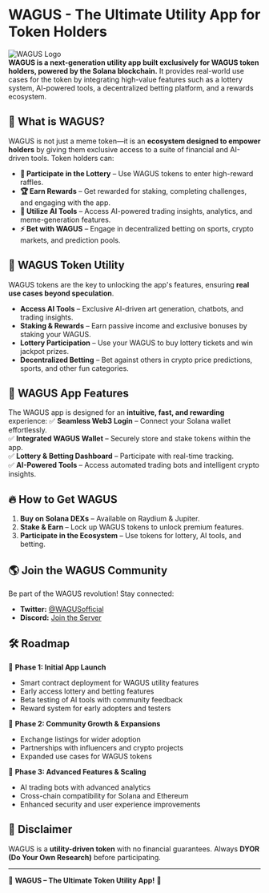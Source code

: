 # WAGUS - The Ultimate Utility App for Token Holders

![WAGUS Logo](path-to-logo.png)  
**WAGUS is a next-generation utility app built exclusively for WAGUS token holders, powered by the Solana blockchain.** It provides real-world use cases for the token by integrating high-value features such as a lottery system, AI-powered tools, a decentralized betting platform, and a rewards ecosystem. 

## 🚀 What is WAGUS?
WAGUS is not just a meme token—it is an **ecosystem designed to empower holders** by giving them exclusive access to a suite of financial and AI-driven tools. Token holders can:

- **🎰 Participate in the Lottery** – Use WAGUS tokens to enter high-reward raffles.
- **🏆 Earn Rewards** – Get rewarded for staking, completing challenges, and engaging with the app.
- **🤖 Utilize AI Tools** – Access AI-powered trading insights, analytics, and meme-generation features.
- **⚡ Bet with WAGUS** – Engage in decentralized betting on sports, crypto markets, and prediction pools.

## 🌈 WAGUS Token Utility
WAGUS tokens are the key to unlocking the app's features, ensuring **real use cases beyond speculation**.

- **Access AI Tools** – Exclusive AI-driven art generation, chatbots, and trading insights.
- **Staking & Rewards** – Earn passive income and exclusive bonuses by staking your WAGUS.
- **Lottery Participation** – Use your WAGUS to buy lottery tickets and win jackpot prizes.
- **Decentralized Betting** – Bet against others in crypto price predictions, sports, and other fun categories.

## 📲 WAGUS App Features
The WAGUS app is designed for an **intuitive, fast, and rewarding** experience:
✅ **Seamless Web3 Login** – Connect your Solana wallet effortlessly.  
✅ **Integrated WAGUS Wallet** – Securely store and stake tokens within the app.  
✅ **Lottery & Betting Dashboard** – Participate with real-time tracking.  
✅ **AI-Powered Tools** – Access automated trading bots and intelligent crypto insights.  

## 🔥 How to Get WAGUS
1. **Buy on Solana DEXs** – Available on Raydium & Jupiter.
2. **Stake & Earn** – Lock up WAGUS tokens to unlock premium features.
3. **Participate in the Ecosystem** – Use tokens for lottery, AI tools, and betting.

## 🌎 Join the WAGUS Community
Be part of the WAGUS revolution! Stay connected:
- **Twitter:** [@WAGUSofficial](https://x.com/WAGUS_APP)
- **Discord:** [Join the Server](https://discord.gg/ypPzNgJNXC)

## 🛠️ Roadmap
🔹 **Phase 1: Initial App Launch**
- Smart contract deployment for WAGUS utility features
- Early access lottery and betting features
- Beta testing of AI tools with community feedback
- Reward system for early adopters and testers

🔹 **Phase 2: Community Growth & Expansions**  
- Exchange listings for wider adoption
- Partnerships with influencers and crypto projects
- Expanded use cases for WAGUS tokens

🔹 **Phase 3: Advanced Features & Scaling**
- AI trading bots with advanced analytics
- Cross-chain compatibility for Solana and Ethereum
- Enhanced security and user experience improvements

## 📜 Disclaimer
WAGUS is a **utility-driven token** with no financial guarantees. Always **DYOR (Do Your Own Research)** before participating.

---

🚀 **WAGUS – The Ultimate Token Utility App!** 🚀

